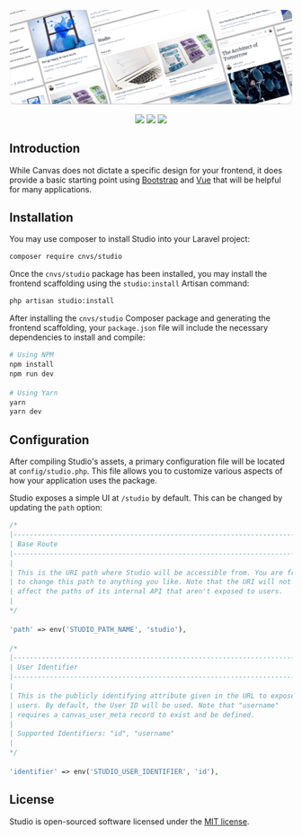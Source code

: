 <p align="center">
<img src=".github/HEADER.png">
</p>

<p align="center">
<a href="https://packagist.org/packages/cnvs/studio"><img src="https://poser.pugx.org/cnvs/studio/downloads"></a>
<a href="https://packagist.org/packages/cnvs/studio"><img src="https://poser.pugx.org/cnvs/studio/v/stable"></a>
<a href="https://packagist.org/packages/cnvs/studio"><img src="https://poser.pugx.org/cnvs/studio/license"></a>
</p>

## Introduction

While Canvas does not dictate a specific design for your frontend, it does provide a basic starting point using [Bootstrap](https://getbootstrap.com) and [Vue](https://vuejs.org) that will be helpful for many applications.

## Installation

You may use composer to install Studio into your Laravel project:

```bash
composer require cnvs/studio
```

Once the `cnvs/studio` package has been installed, you may install the frontend scaffolding using the `studio:install` Artisan command:

```bash
php artisan studio:install
```

After installing the `cnvs/studio` Composer package and generating the frontend scaffolding, your `package.json` file will include the necessary dependencies to install and compile:

```bash
# Using NPM
npm install
npm run dev

# Using Yarn
yarn
yarn dev
```

## Configuration

After compiling Studio's assets, a primary configuration file will be located at `config/studio.php`. This file allows you to customize various aspects of how your application uses the package.

Studio exposes a simple UI at `/studio` by default. This can be changed by updating the `path` option:

```php
/*
|--------------------------------------------------------------------------
| Base Route
|--------------------------------------------------------------------------
|
| This is the URI path where Studio will be accessible from. You are free
| to change this path to anything you like. Note that the URI will not
| affect the paths of its internal API that aren't exposed to users.
|
*/

'path' => env('STUDIO_PATH_NAME', 'studio'),

/*
|--------------------------------------------------------------------------
| User Identifier
|--------------------------------------------------------------------------
|
| This is the publicly identifying attribute given in the URL to expose
| users. By default, the User ID will be used. Note that "username"
| requires a canvas_user_meta record to exist and be defined.
|
| Supported Identifiers: "id", "username"
|
*/

'identifier' => env('STUDIO_USER_IDENTIFIER', 'id'),
```

## License

Studio is open-sourced software licensed under the [MIT license](license).
